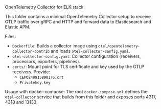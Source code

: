 OpenTelemetry Collector for ELK stack

This folder contains a minimal OpenTelemetry Collector setup to receive OTLP traffic over gRPC and HTTP and forward data to Elasticsearch and Elastic APM.

Files:
- `Dockerfile`: Builds a collector image using `otel/opentelemetry-collector-contrib` and loads `otel-collector-config.yaml`.
- `otel-collector-config.yaml`: Collector configuration (receivers, processors, exporters, pipelines).
- `certs/`: Mount point for TLS certificate and key used by the OTLP receivers. Provide:
  - `CEPO240915890176.crt`
  - `Privatekey.key`

Usage with docker-compose:
The root `docker-compose.yml` defines the `otel-collector` service that builds from this folder and exposes ports 4317, 4318 and 13133.

